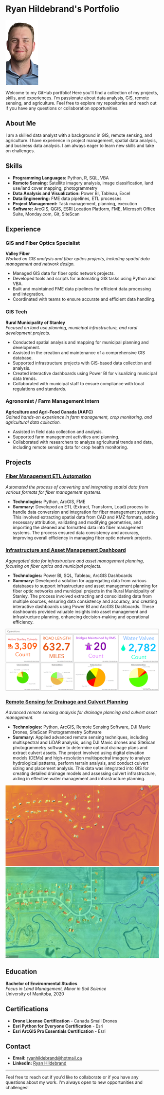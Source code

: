 # Ryan Hildebrand's Portfolio

![Ryan's Headshot](Pictures/resize1.png)

Welcome to my GitHub portfolio! Here you'll find a collection of my projects, skills, and experiences. I'm passionate about data analysis, GIS, remote sensing, and agriculture. Feel free to explore my repositories and reach out if you have any questions or collaboration opportunities.

## About Me

I am a skilled data analyst with a background in GIS, remote sensing, and agriculture. I have experience in project management, spatial data analysis, and business data analysis. I am always eager to learn new skills and take on challenges.

## Skills

- **Programming Languages:** Python, R, SQL, VBA
- **Remote Sensing:** Satellite imagery analysis, image classification, land use/land cover mapping, photogrammetry
- **Data Analysis and Visualization:** Power BI, Tableau, Excel
- **Data Engineering:** FME data pipelines, ETL processes
- **Project Management:** Task management, planning, execution
- **Software:** ArcGIS, QGIS, ESRI Location Platform, FME, Microsoft Office Suite, Monday.com, Git, SiteScan

## Experience

### GIS and Fiber Optics Specialist
**Valley Fiber**  
*Worked on GIS analysis and fiber optics projects, including spatial data management and network design.*

- Managed GIS data for fiber optic network projects.
- Developed tools and scripts for automating GIS tasks using Python and VBA.
- Built and maintained FME data pipelines for efficient data processing and integration.
- Coordinated with teams to ensure accurate and efficient data handling.

### GIS Tech
**Rural Municipality of Stanley**  
*Focused on land use planning, municipal infrastructure, and rural development projects.*

- Conducted spatial analysis and mapping for municipal planning and development.
- Assisted in the creation and maintenance of a comprehensive GIS database.
- Supported infrastructure projects with GIS-based data collection and analysis.
- Created interactive dashboards using Power BI for visualizing municipal data trends.
- Collaborated with municipal staff to ensure compliance with local regulations and standards.

### Agronomist / Farm Management Intern
**Agriculture and Agri-Food Canada (AAFC)**  
*Gained hands-on experience in farm management, crop monitoring, and agricultural data collection.*

- Assisted in field data collection and analysis.
- Supported farm management activities and planning.
- Collaborated with researchers to analyze agricultural trends and data, including remote sensing data for crop health monitoring.

## Projects

### [Fiber Management ETL Automation](https://github.com/yourusername/fiber-management-etl)
*Automated the process of converting and integrating spatial data from various formats for fiber management systems.*

- **Technologies:** Python, ArcGIS, FME
- **Summary:** Developed an ETL (Extract, Transform, Load) process to handle data conversion and integration for fiber management systems. This involved extracting spatial data from CAD and KMZ formats, adding necessary attribution, validating and modifying geometries, and importing the cleaned and formatted data into fiber management systems. The process ensured data consistency and accuracy, improving overall efficiency in managing fiber optic network projects.

### [Infrastructure and Asset Management Dashboard](https://github.com/yourusername/infrastructure-dashboard)
*Aggregated data for infrastructure and asset management planning, focusing on fiber optics and municipal projects.*

- **Technologies:** Power BI, SQL, Tableau, ArcGIS Dashboards
- **Summary:** Developed a solution for aggregating data from various databases to support infrastructure and asset management planning for fiber optic networks and municipal projects in the Rural Municipality of Stanley. The process involved extracting and consolidating data from multiple sources, ensuring data consistency and accuracy, and creating interactive dashboards using Power BI and ArcGIS Dashboards. These dashboards provided valuable insights into asset management and infrastructure planning, enhancing decision-making and operational efficiency.

![Dashboard Project Screenshot](Pictures/dashboard.png)

### [Remote Sensing for Drainage and Culvert Planning](https://github.com/yourusername/remote-sensing-drainage-culvert)
*Advanced remote sensing analysis for drainage planning and culvert asset management.*

- **Technologies:** Python, ArcGIS, Remote Sensing Software, DJI Mavic Drones, SiteScan Photogrammetry Software
- **Summary:** Applied advanced remote sensing techniques, including multispectral and LiDAR analysis, using DJI Mavic drones and SiteScan photogrammetry software to determine optimal drainage plans and extract culvert assets. The project involved using digital elevation models (DEMs) and high-resolution multispectral imagery to analyze hydrological patterns, perform terrain analysis, and conduct culvert sizing and placement analysis. This data was integrated into GIS for creating detailed drainage models and assessing culvert infrastructure, aiding in effective water management and infrastructure planning.

![LiDAR Analysis Screenshot 1](Pictures/Lidar%201.png)
![LiDAR Analysis Screenshot 2](Pictures/Lidar%202.png)

## Education

**Bachelor of Environmental Studies**  
*Focus in Land Management, Minor in Soil Science*  
University of Manitoba, 2020  

## Certifications

- **Drone License Certification** - Canada Small Drones
- **Esri Python for Everyone Certification** - Esri
- **Esri ArcGIS Pro Essentials Certification** - Esri

## Contact

- **Email:** [ryanhildebrand@hotmail.ca](mailto:ryanhildebrand@hotmail.ca)
- **LinkedIn:** [Ryan Hildebrand](https://www.linkedin.com/in/ryan-hildebrand-419b97255/)

---

Feel free to reach out if you'd like to collaborate or if you have any questions about my work. I'm always open to new opportunities and challenges!
